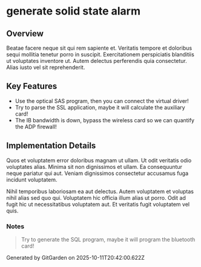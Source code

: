 # generate solid state alarm

## Overview
Beatae facere neque sit qui rem sapiente et. Veritatis tempore et doloribus sequi mollitia tenetur porro in suscipit. Exercitationem perspiciatis blanditiis ut voluptates inventore ut. Autem delectus perferendis quia consectetur. Alias iusto vel sit reprehenderit.

## Key Features
- Use the optical SAS program, then you can connect the virtual driver!
- Try to parse the SSL application, maybe it will calculate the auxiliary card!
- The IB bandwidth is down, bypass the wireless card so we can quantify the ADP firewall!

## Implementation Details
Quos et voluptatem error doloribus magnam ut ullam. Ut odit veritatis odio voluptates alias. Minima sit non dignissimos et ullam. Ea consequuntur neque pariatur qui aut. Veniam dignissimos consectetur accusamus fuga incidunt voluptatem.
 Nihil temporibus laboriosam ea aut delectus. Autem voluptatem et voluptas nihil alias sed quo qui. Voluptatem hic officia illum alias ut porro. Odit ad fugit hic ut necessitatibus voluptatem aut. Et veritatis fugit voluptatem vel quis.

### Notes
> Try to generate the SQL program, maybe it will program the bluetooth card!

Generated by GitGarden on 2025-10-11T20:42:00.622Z